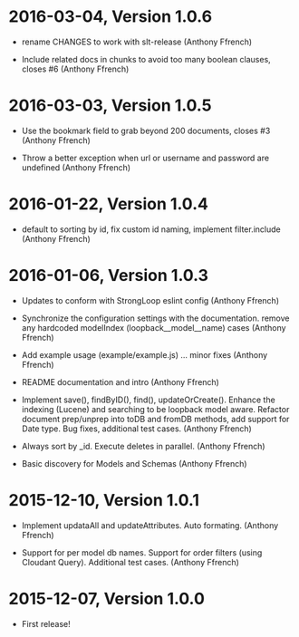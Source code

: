 2016-03-04, Version 1.0.6
=========================

 * rename CHANGES to work with slt-release (Anthony Ffrench)

 * Include related docs in chunks to avoid too many boolean clauses, closes #6 (Anthony Ffrench)


2016-03-03, Version 1.0.5
=========================

 * Use the bookmark field to grab beyond 200 documents, closes #3 (Anthony Ffrench)

 * Throw a better exception when url or username and password are undefined (Anthony Ffrench)


2016-01-22, Version 1.0.4
=========================

 * default to sorting by id, fix custom id naming, implement filter.include (Anthony Ffrench)


2016-01-06, Version 1.0.3
=========================

 * Updates to conform with StrongLoop eslint config (Anthony Ffrench)

 * Synchronize the configuration settings with the documentation. remove any hardcoded modelIndex (loopback__model__name) cases (Anthony Ffrench)

 * Add example usage (example/example.js) ... minor fixes (Anthony Ffrench)

 * README documentation and intro (Anthony Ffrench)

 * Implement save(), findByID(), find(), updateOrCreate(). Enhance the indexing (Lucene) and searching to be loopback model aware. Refactor document prep/unprep into toDB and fromDB methods, add support for Date type. Bug fixes, additional test cases. (Anthony Ffrench)

 * Always sort by _id. Execute deletes in parallel. (Anthony Ffrench)

 * Basic discovery for Models and Schemas (Anthony Ffrench)


2015-12-10, Version 1.0.1
=========================

 * Implement updataAll and updateAttributes. Auto formating. (Anthony Ffrench)

 * Support for per model db names. Support for order filters (using Cloudant Query). Additional test cases. (Anthony Ffrench)


2015-12-07, Version 1.0.0
=========================

 * First release!
